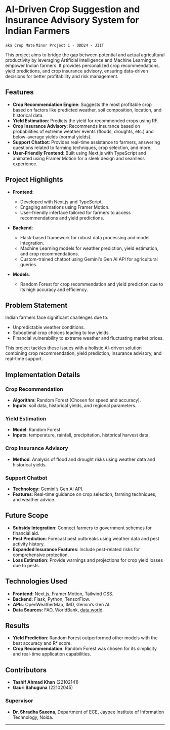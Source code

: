 # AI-Driven Crop Suggestion and Insurance Advisory System for Indian Farmers

`aka Crop Mate`
`Minor Project 1 - ODD24 - JIIT`

This project aims to bridge the gap between potential and actual agricultural productivity by leveraging Artificial Intelligence and Machine Learning to empower Indian farmers. It provides personalized crop recommendations, yield predictions, and crop insurance advisory, ensuring data-driven decisions for better profitability and risk management.

## Features

- **Crop Recommendation Engine**: Suggests the most profitable crop based on factors like predicted weather, soil composition, location, and historical data.
- **Yield Estimation**: Predicts the yield for recommended crops using RF.
- **Crop Insurance Advisory**: Recommends insurance based on probabilities of extreme weather events (floods, droughts, etc.) and below-average yields (normal yields).
- **Support Chatbot**: Provides real-time assistance to farmers, answering questions related to farming techniques, crop selection, and more.
- **User-Friendly Frontend**: Built using Next.js with TypeScript and animated using Framer Motion for a sleek design and seamless experience.

## Project Highlights

- **Frontend**:
  - Developed with Next.js and TypeScript.
  - Engaging animations using Framer Motion.
  - User-friendly interface tailored for farmers to access recommendations and yield predictions.
- **Backend**:

  - Flask-based framework for robust data processing and model integration.
  - Machine Learning models for weather prediction, yield estimation, and crop recommendations.
  - Custom-trained chatbot using Gemini's Gen AI API for agricultural queries.

- **Models**:
  - Random Forest for crop recommendation and yield prediction due to its high accuracy and efficiency.

## Problem Statement

Indian farmers face significant challenges due to:

- Unpredictable weather conditions.
- Suboptimal crop choices leading to low yields.
- Financial vulnerability to extreme weather and fluctuating market prices.

This project tackles these issues with a holistic AI-driven solution combining crop recommendation, yield prediction, insurance advisory, and real-time support.

## Implementation Details

### Crop Recommendation

- **Algorithm**: Random Forest (Chosen for speed and accuracy).
- **Inputs**: soil data, historical yields, and regional parameters.

### Yield Estimation

- **Model**: Random Forest
- **Inputs**: temperature, rainfall, precipitation, historical harvest data.

### Crop Insurance Advisory

- **Method**: Analysis of flood and drought risks using weather data and historical yields.

### Support Chatbot

- **Technology**: Gemini’s Gen AI API.
- **Features**: Real-time guidance on crop selection, farming techniques, and weather advice.

## Future Scope

- **Subsidy Integration**: Connect farmers to government schemes for financial aid.
- **Pest Prediction**: Forecast pest outbreaks using weather data and pest activity history.
- **Expanded Insurance Features**: Include pest-related risks for comprehensive protection.
- **Loss Estimation**: Provide warnings and projections for crop yield losses due to pests.

## Technologies Used

- **Frontend**: Next.js, Framer Motion, Tailwind CSS.
- **Backend**: Flask, Python, TensorFlow.
- **APIs**: OpenWeatherMap, IMD, Gemini’s Gen AI.
- **Data Sources**: FAO, WorldBank, [data.world](https://data.world/thatzprem/agriculture-india).

## Results

- **Yield Prediction**: Random Forest outperformed other models with the best accuracy and R² score.
- **Crop Recommendation**: Random Forest was chosen for its simplicity and real-time application capabilities.

## Contributors

- **Tashif Ahmad Khan** (22102141)
- **Gauri Bahuguna** (22102045)

### Supervisor

- **Dr. Shradha Saxena**, Department of ECE, Jaypee Institute of Information Technology, Noida.

---
